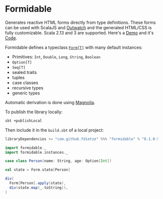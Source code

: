 # Formidable

Generates reactive HTML forms directly from type definitions. These forms can be used with ScalaJS and [Outwatch](github.com/outwatch/outwatch) and the generated HTML/CSS is fully customizable. Scala 2.13 and 3 are supported. Here's a [Demo](https://fdietze.github.io/formidable) and it's [Code](demo/src/main/scala-3/Main.scala).

Formidable defines a typeclass [`Form[T]`](formidable/src/main/scala/Form.scala) with many default instances:
- Primitives: `Int`, `Double`, `Long`, `String`, `Boolean`
- `Option[T]`
- `Seq[T]`
- sealed traits
- tuples
- case classes
- recursive types
- generic types

Automatic derivation is done using [Magnolia](https://github.com/softwaremill/magnolia).

To publish the library locally:

```bash
sbt +publishLocal
```

Then include it in the `build.sbt` of a local project:
```scala
libraryDependencies += "com.github.fdietze" %%% "formidable" % "0.1.0-SNAPSHOT"
```


```scala
import formidable._
import formidable.instances._

case class Person(name: String, age: Option[Int])

val state = Form.state[Person]

div(
  Form[Person].apply(state),
  div(state.map(_.toString)),
)
```


